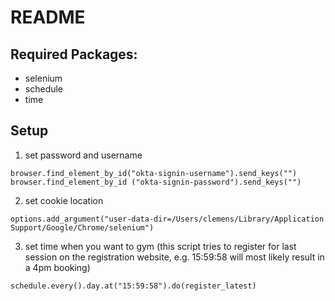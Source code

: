 # README

## Required Packages:
- selenium
- schedule
- time

## Setup
1. set password and username 
```
browser.find_element_by_id("okta-signin-username").send_keys("")
browser.find_element_by_id ("okta-signin-password").send_keys("")
```

2. set cookie location
```
options.add_argument("user-data-dir=/Users/clemens/Library/Application Support/Google/Chrome/selenium")
```

3. set time when you want to gym (this script tries to register for last session on the registration website, e.g. 15:59:58 will most likely result in a 4pm booking)
```
schedule.every().day.at("15:59:58").do(register_latest)
```
